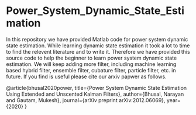 # Power_System_Dynamic_State_Estimation
In this repository we have provided Matlab code for power system dynamic state estimation. 
While learning dynamic state estimation it took a lot to time to find the relevent literature and to write it.
Therefore we have provided this source code to help the beginner to learn power system dynamic state estimation.
We will keep adding more filter, including machine learning based hybrid filter, ensemble filter, cubature filter, particle filter, etc. in future.
If you find is useful please cite our arxiv papwer as follows.


@article{bhusal2020power,
  title={Power System Dynamic State Estimation Using Extended and Unscented Kalman Filters},
  author={Bhusal, Narayan and Gautam, Mukesh},
  journal={arXiv preprint arXiv:2012.06069},
  year={2020}
}
